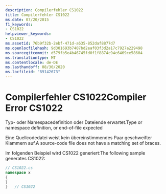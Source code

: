 ```yaml
---
description: Compilerfehler CS1022
title: Compilerfehler CS1022
ms.date: 07/20/2015
f1_keywords:
- CS1022
helpviewer_keywords:
- CS1022
ms.assetid: 76b9f32b-2ebf-471d-a635-852daf8877d7
ms.openlocfilehash: 9d301693b7407bd2eaf03f3d2a17c7927a229498
ms.sourcegitcommit: d579fb5e4b46745fd0f1f8874c94c6469ce58604
ms.translationtype: MT
ms.contentlocale: de-DE
ms.lasthandoff: 08/30/2020
ms.locfileid: "89142673"
---
```

# <a name="compiler-error-cs1022"></a><span data-ttu-id="cc84c-103">Compilerfehler CS1022</span><span class="sxs-lookup"><span data-stu-id="cc84c-103">Compiler Error CS1022</span></span>
<span data-ttu-id="cc84c-104">Typ- oder Namespacedefinition oder Dateiende erwartet.</span><span class="sxs-lookup"><span data-stu-id="cc84c-104">Type or namespace definition, or end-of-file expected</span></span>  
  
 <span data-ttu-id="cc84c-105">Eine Quellcodedatei weist kein übereinstimmendes Paar geschweifter Klammern auf.</span><span class="sxs-lookup"><span data-stu-id="cc84c-105">A source-code file does not have a matching set of braces.</span></span>  
  
 <span data-ttu-id="cc84c-106">Im folgenden Beispiel wird CS1022 generiert:</span><span class="sxs-lookup"><span data-stu-id="cc84c-106">The following sample generates CS1022:</span></span>  
  
```csharp  
// CS1022.cs  
namespace x  
{  
}  
}   // CS1022  
```
